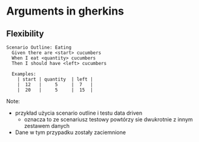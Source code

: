 ﻿# Arguments in gherkins
## Flexibility

```gherkin
Scenario Outline: Eating
  Given there are <start> cucumbers
  When I eat <quantity> cucumbers
  Then I should have <left> cucumbers

  Examples:
    | start | quantity  | left |
    |  12   |     5     |  7   |
    |  20   |     5     |  15  |
```

Note:
* przykład użycia scenario outline i testu data driven
	* oznacza to ze scenariusz testowy powtórzy sie dwukrotnie z innym zestawem danych
* Dane w tym przypadku zostały zaciemnione
	
